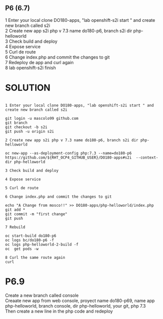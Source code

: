 ## P6 (6.7)

1 Enter your local clone DO180-apps, "lab openshift-s2i start " and create new branch called s2i  
2 Create new app s2i php v 7.3 name do180-p6, branch s2i dir php-helloworld  
3 Check build and deploy  
4 Expose service  
5 Curl de route  
6 Change index.php and commit the changes to git  
7 Redeploy de app and curl again  
8 lab openshift-s2i finish  

# SOLUTION
```

1 Enter your local clone DO180-apps, "lab openshift-s2i start " and create new branch called s2i  

git login -u mascolo99 github.com  
git branch  
git checkout -b s2i  
git push -u origin s2i  

2 Create new app s2i php v 7.3 name do180-p6, branch s2i dir php-helloworld  

oc new-app --as-deployment-config php:7.3 --name=do180-p6 https://github.com/${RHT_OCP4_GITHUB_USER}/DO180-apps#s2i  --context-dir php-helloworld  

3 Check build and deploy  

4 Expose service  

5 Curl de route  

6 Change index.php and commit the changes to git  

echo "A Change from mosco!!" >> DO180-apps/php-helloworld/index.php  
git add *  
git commit -m "first change"  
git push  

7 Rebuild   

oc start-build do180-p6  
oc logs bc/do180-p6 -f  
oc logs php-helloworld-2-build -f  
oc  get pods -w  

8 Curl the same route again  
curl  
```
# P6.9
Create a new branch called console  
Creaate new app from web console, proyect name  do180-p69, name app  php-helloworld, branch console, dir php-helloworld, your git, php 7.3  
Then create a new line in the php code and redeploy  


 
